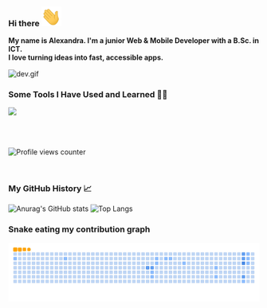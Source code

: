<!-- [![MasterHead]()](https://sashawouse.io) -->
### Hi there <img alt="hello" width="40" src="https://raw.githubusercontent.com/hussainsam/hussainsam/main/images/Hi.gif"/>

 <p align="left" > <b> My name is Alexandra. I'm a junior Web & Mobile Developer with a B.Sc. in ICT. <br/> I love turning ideas into fast, accessible apps. <br clear="left"/> </b> </p>
 <img alt="dev.gif" width="460" align="center" src="https://user-images.githubusercontent.com/43030856/202234618-e47d4d28-39de-41bb-8bef-f22b5e8e3446.gif" />

<!--  <p align="left"> <b> My name is Alexandra. I'm a junior Software Developer. <br/> I'm currently studying Information and Communication Technology at Metropolia University of Applied Sciences.</b> </p> -->
<!-- ![DeveloperGif](https://user-images.githubusercontent.com/43030856/202234618-e47d4d28-39de-41bb-8bef-f22b5e8e3446.gif) -->

<h3 align="left"> Some Tools I Have Used and Learned 🧑‍💻 </h3>
<div align="left">
    <img src="https://skillicons.dev/icons?i=javascript,typescript,flutter,java,kotlin,androidstudio,swift,python,flask,cs,firebase,gcp,mysql,nodejs,postman,html,css,react,pug,bootstrap,tailwind,vscode,wordpress,github,git,photoshop,illustrator,xd,figma,blender,unity,linux" />
</div>

<!-- [![My Skills](https://skills.thijs.gg/icons?i=html,css,js,kotlin,swift,flutter,androidstudio,react,nodejs,pug,cs,github,gitlab,git,linux,mysql,sqlite,unity,wordpress,ai,ps,xd,ae,blender,figma&theme=light)](https://skills.thijs.gg) -->

<br/> <br/>

![Profile views counter](https://komarev.com/ghpvc/?SashaWouse=SashaWouse&&label=My+profile+views&&style=flat&color=brightgreen)

<br/>

 ### My GitHub History 📈

![Anurag's GitHub stats](https://github-readme-stats.vercel.app/api?username=anuraghazra&show_icons=true)
![Top Langs](https://github-readme-stats.vercel.app/api/top-langs/?username=anuraghazra&layout=compact)

<!-- ### Get in touch with me at!
<a href="mailto:snowpill@hotmail.fi">
   <img src="" />
</a>
<a href="https://www.linkedin.com/in/alexadedikova">
  <img src="" />
</a>
<a href="https://salesp07.github.io" target="_blank">
  <img src="https://wousedesign.com" target="_blank" />
</a> -->

### Snake eating my contribution graph
![snake gif](https://github.com/SashaWouse/SashaWouse/blob/output/github-contribution-grid-snake.gif)

<!--
**SashaWouse/SashaWouse** is a ✨ _special_ ✨ repository because its `README.md` (this file) appears on your GitHub profile.

Here are some ideas to get you started:

- 🔭 I’m currently working on ...
- 🌱 I’m currently learning ...
- 👯 I’m looking to collaborate on ...
- 🤔 I’m looking for help with ...
- 💬 Ask me about ...
- 📫 How to reach me: ...
- 😄 Pronouns: ...
- ⚡ Fun fact: ...
-->
